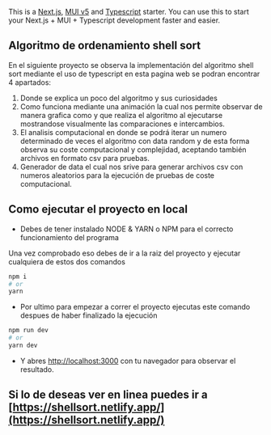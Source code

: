 This is a [Next.js](https://nextjs.org/), [MUI v5](https://mui.com/) and [Typescript](https://github.com/microsoft/TypeScript) starter. You can use this to start your Next.js + MUI + Typescript development faster and easier.

## Algoritmo de ordenamiento shell sort

En el siguiente proyecto se observa la implementación del algoritmo shell sort mediante el uso de typescript en esta pagina web se podran encontrar 4 apartados:

1. Donde se explica un poco del algoritmo y sus curiosidades
2. Como funciona mediante una animación la cual nos permite observar de manera grafica como  y que realiza el algoritmo al ejecutarse mostrandose visualmente las comparaciones e intercambios.
3. El analisis computacional en donde se podrá iterar un numero determinado de veces el algoritmo con data random y de esta forma observa su coste computacional y complejidad, aceptando también archivos en formato csv para pruebas.
4. Generador de data el cual nos srive para generar archivos csv con numeros aleatorios para la ejecución de pruebas de coste computacional.

## Como ejecutar el proyecto en local

* Debes de tener instalado NODE & YARN o NPM para el correcto funcionamiento del programa

Una vez comprobado eso debes de ir a la raiz del proyecto y ejecutar cualquiera de estos dos comandos

```bash
npm i
# or
yarn
```

* Por ultimo para empezar a correr el proyecto ejecutas este comando despues de haber finalizado la ejecución

```bash
npm run dev
# or
yarn dev
```

* Y abres [http://localhost:3000](http://localhost:3000) con tu navegador para observar el resultado.

## Si lo de deseas ver en linea puedes ir a [https://shellsort.netlify.app/](https://shellsort.netlify.app/)
